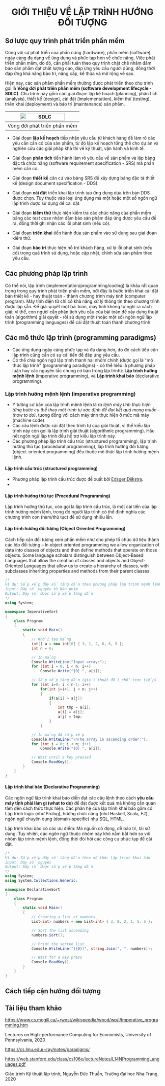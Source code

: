 <h1 align="center"> 
GIỚI THIỆU VỀ LẬP TRÌNH HƯỚNG ĐỐI TƯỢNG
</h1>

## Sơ lược quy trình phát triển phần mềm

Cùng với sự phát triển của phần cứng (hardware), phần mềm (software) ngày càng đa dạng về ứng dụng và phức tạp hơn về chức năng. Việc phát triển phần mềm, do đó, cần phải tuân theo quy trình chặt chẽ nhằm đảm bảo sản phẩm đạt chất lượng cao, đáp ứng yêu cầu người dùng; đồng thời đáp ứng khả năng bảo trì, nâng cấp, kế thừa và mở rộng về sau.

Hiện nay, các sản phẩm phần mềm thường được phát triển theo chu trình gọi là **Vòng đời phát triển phần mềm (software development lifecycle - SDLC)**. Chu trình này gồm các giai đoạn: lập kế hoạch (planning), phân tích (analysis), thiết kế (design), cài đặt (implementation), kiểm thử (testing), triển khai (deployment) và bảo trì (maintenance) sản phẩm. 

<p align="center">

|<img src="./figs/SDLC.PNG" alt="SDLC" width="80%"/>|
|:--:|
|Vòng đời phát triển phần mềm|

</p>

- Giai đoạn **lập kế hoạch** tiếp nhận yêu cầu từ khách hàng để làm rõ các yêu cần cần có của sản phẩm, từ đó lập kế hoạch tổng thể cho dự án và nghiên cứu các giải pháp khả thi về kỹ thuật, vận hành và kinh tế. 

- Giai đoạn **phân tích** tiến hành làm rõ yêu cầu về sản phẩm và lập bảng đặc tả chức năng (software requirement specification - SRS) mà phần mềm cần có. 

- Giai đoạn **thiết kế** căn cứ vào bảng SRS để xây dựng bảng đặc tả thiết kế (design document specification - DDS).

- Giai đoạn **cài đặt** triển khai lập trình tạo ứng dụng dựa trên bản DDS được chọn. Tùy thuộc vào loại ứng dụng mà một hoặc một số ngôn ngữ lập trình được sử dụng để cài đặt.

- Giai đoạn **kiểm thử** thực hiện kiểm tra các chức năng của phần mềm bằng các *test case* nhằm đảm bảo sản phẩm đáp ứng được yêu cầu đề ra, đồng thời ghi nhận các lỗi phát sinh (nếu có).

- Giai đoạn **triển khai** tiến hành đưa sản phẩm vào sử dụng sau giai đoạn kiểm thử.

- Giai đoạn **bảo trì** thực hiện hỗ trợ khách hàng, xử lý lỗi phát sinh (nếu có) trong quá trình sử dụng, hoặc cập nhật, chỉnh sửa sản phẩm theo yêu cầu.


## Các phương pháp lập trình
Có thể nói, lập trình (implementation/programming/coding) là khâu rất quan trọng trong quy trình phát triển phần mềm, bởi đây là bước triển khai cài đặt bản thiết kế - hay thuật toán - thành chương trình máy tính (computer program). Máy tính điện tử chỉ có khả năng xử lý thông tin theo chương trình được lập sẵn. Để giải quyết một bài toán, máy tính không tự nghĩ ra cách giải; vì thế, con người cần phân tích yêu cầu của bài toán để xây dựng thuật toán (algorithm) giải quyết - rồi sử dụng một (hoặc một số) ngôn ngữ lập trình (programming languages) để cài đặt thuật toán thành chương trình. 


## Các mô thức lập trình (programming paradigms)

- Các ứng dụng ngày càng phức tạp và đa dạng hơn, do đó cách tiếp cận lập trình cũng cần có sự cải tiến để đáp ứng yêu cầu. 
- Có thể chia ngôn ngữ lập trình thành hai nhóm chính (được gọi là "mô thức lập trình" (programming paradigms) - có thể hiểu là phương pháp luận hay các nguyên tắc chung cơ bản trong lập trình): **Lập trình hướng mệnh lệnh** (imperative programming), và **Lập trình khai báo** (declarative programming).

### **Lập trình hướng mệnh lệnh (imperative programming)**
- Ý tưởng cơ bản của lập trình mệnh lệnh là *ra lệnh máy tính thực hiện từng bước cụ thể theo một trình tự xác định để đạt kết quả mong muốn - (how to do)*, tương đồng với cách máy tính thực hiện ở mức mã máy (machine code). 
- Các câu lệnh được cài đặt theo trình tự của giải thuật, vì thế kiểu lập trình này còn gọi là lập trình giải thuật (algorithmic programming). Hầu hết ngôn ngữ lập trình đều hỗ trợ kiểu lập trình này. 
- Các phương pháp lập trình cấu trúc (structured programming), lập trình hướng thủ tục (procedural programming), lập trình hướng đối tượng (object-oriented programming) đều thuộc mô thức lập trình hướng mệnh lệnh.

#### Lập trình cấu trúc (structured programming)
- Phương pháp lập trình cấu trúc được đề xuất bởi [Edsger Dijkstra](https://en.wikipedia.org/wiki/Edsger_W._Dijkstra).
- 

#### Lập trình hướng thủ tục (Procedural Programming)
Lập trình hướng thủ tục, còn gọi là lập trình cấu trúc, là một cải tiến của lập trình hướng mệnh lệnh, trong đó người lập trình có thể định nghĩa các chương trình con (hàm/thủ tục) để sử dụng nhiều lần.

#### Lập trình hướng đối tượng (Object Oriented Programming)
Cách tiếp cận đối tượng xem phần mềm như cho phép tổ chức dữ liệu thành các lớp đối tượng
– In object oriented programming we allow organization of
data into classes of objects and then define methods that operate on those objects. Some
language scholars distinguish between Object-Based Languages that allow the creation
of classes and objects and Object-Oriented Languages that allow us to create a hierarchy
of classes, with subclasses inheriting properties and methods from their parent classes.

```csharp
/*
Ví dụ: Sắp xếp dãy số tăng dần theo phương pháp lập trình mệnh lệnh.
Input: Dãy số nguyên từ bàn phím
Output: Dãy số được sắp xếp tăng dần
*/
using System;

namespace ImperativeSort
{
    class Program
    {
        static void Main()
        {
            // Khởi tạo mảng
            int[] a = new int[6] { 3, 1, 2, 8, 6, 5 };
            int n = 6;

            // In mảng 
            Console.WriteLine("Input array:");
            for (int i = 0; i < n; i++)
                Console.Write("{0} ", a[i]);

            // Sắp xếp tăng dần (giải thuật đổi chỗ trực tiếp)
            for (int i=0; i < n-1; i++)
                for(int j=i+1; j < n; j++)
                {
                    if(a[i] > a[j])
                    {
                        int tmp = a[i];
                        a[i] = a[j];
                        a[j] = tmp;
                    }
                }

            // In mảng đã sắp xếp
            Console.WriteLine("\nThe array in ascending order:");
            for (int i = 0; i < n; i++)
                Console.Write("{0} ", a[i]);

            // Wait until a key pressed
            Console.ReadKey();
        }
    }
}
```

#### Lập trình khai báo (Declarative Programming)

Các ngôn ngữ lập trình khai báo diễn đạt các câu lệnh theo cách **yêu cầu máy tính phải làm gì (what to do)** để đạt được kết quả mà không cần quan tâm đến cách thức thực hiện. Các phân hệ của lập trình khai báo gồm có: Lập trình logic (như Prolog), hướng chức năng (như Haskell, Scala, F#), ngôn ngữ chuyên dụng (domain-specific) như SQL, HTML.

Lập trình khai báo có các ưu điểm: Mã nguồn cô đọng, dễ bảo trì, tái sử dụng. Tuy nhiên, các ngôn ngữ thuộc nhóm này khó nắm bắt hơn so với nhóm lập trình mệnh lệnh, đồng thời đòi hỏi các công cụ phức tạp để cài đặt.

```csharp
/*
Ví dụ: Sắp xếp dãy số tăng dần theo mô thức lập trình khai báo.
Input: Dãy số nguyên
Output: Dãy số được sắp xếp tăng dần
*/
using System;
using System.Collections.Generic;

namespace DeclarativeSort
{
    class Program
    {
        static void Main()
        {
            // Creating a list of numbers
            List<int> numbers = new List<int> { 3, 8, 2, 1, 5, 6 };

            // Sort the list ascending
            numbers.Sort();

            // Print the sorted list
            Console.WriteLine("[{0}]", string.Join(", ", numbers));

            // Wait for a key press
            Console.ReadKey();
        }
    }
}
```


## Cách tiếp cận hướng đối tượng


## Tài liệu tham khảo 
https://www.cs.mcgill.ca/~rwest/wikispeedia/wpcd/wp/i/Imperative_programming.htm

Lectures on High-performance Computing for Economists, University of Pennsylvania, 2020

https://cs.lmu.edu/~ray/notes/paradigms/

https://web.stanford.edu/class/cs106e/lectureNotes/L14NProgrammingLanguages.pdf

Giáo trình Kỹ thuật lập trình, Nguyễn Đức Thuần, Trường đại học Nha Trang, 2020


